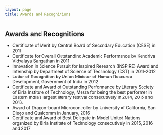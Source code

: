 ```yaml
---
layout: page
title: Awards and Recognitions
---
```


## Awards and Recognitions

* Certificate of Merit by Central Board of Secondary Education (CBSE) in 2011
* Certificate for Overall Outstanding Academic Performance by Kendriya Vidyalaya Sangathan in 2011
* Innovation in Science Pursuit for Inspired Research (INSPIRE) Award and Internship by Department of Science of
Technology (DST) in 2011-2012
* Letter of Recognition by Union Minister of Human Resource Development, Government of India in 2012
* Certificate and Award of Outstanding Performance by Literary Society of Birla Institute of Technology, Mesra for being the
best performer in Eastern India’s largest literary festival consecutively in 2014, 2015 and 2016.
* Award of Dragon-board Microcontroller by University of California, San Diego and Qualcomm in January, 2016
* Certificate and Award of Best Delegate in Model United Nations organized by Birla Institute of Technology consecutively
in 2015, 2016 and 2017
